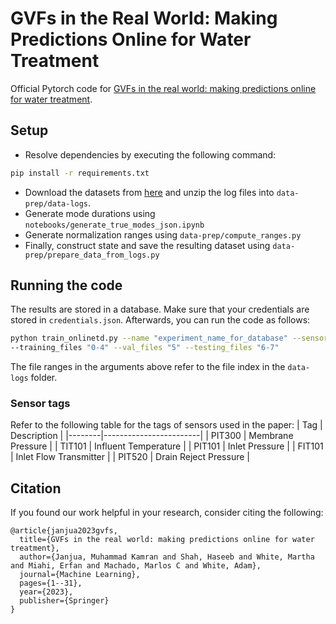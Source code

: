 # GVFs in the Real World: Making Predictions Online for Water Treatment

Official Pytorch code for [GVFs in the real world: making predictions online for water treatment](https://link.springer.com/article/10.1007/s10994-023-06413-x).

## Setup

- Resolve dependencies by executing the following command:
```bash
pip install -r requirements.txt
```
- Download the datasets from [here](#) and unzip the log files into
`data-prep/data-logs`.
- Generate mode durations using
  `notebooks/generate_true_modes_json.ipynb`
- Generate normalization ranges using `data-prep/compute_ranges.py`
- Finally, construct state and save the resulting dataset using
  `data-prep/prepare_data_from_logs.py`

## Running the code
The results are stored in a database. Make sure that your credentials
are stored in `credentials.json`. Afterwards, you can run the code as
follows:
```bash
python train_onlinetd.py --name "experiment_name_for_database" --sensor "PIT300"
--training_files "0-4" --val_files "5" --testing_files "6-7"
```
The file ranges in the arguments above refer to the file index in the
`data-logs` folder.

### Sensor tags
Refer to the following table for the tags of sensors used in the paper:
| Tag    | Description            |
|--------|------------------------|
| PIT300 | Membrane Pressure      |
| TIT101 | Influent Temperature   |
| PIT101 | Inlet Pressure         |
| FIT101 | Inlet Flow Transmitter |
| PIT520 | Drain Reject Pressure  |

## Citation
If you found our work helpful in your research, consider citing the following:
```
@article{janjua2023gvfs,
  title={GVFs in the real world: making predictions online for water treatment},
  author={Janjua, Muhammad Kamran and Shah, Haseeb and White, Martha and Miahi, Erfan and Machado, Marlos C and White, Adam},
  journal={Machine Learning},
  pages={1--31},
  year={2023},
  publisher={Springer}
}
```

